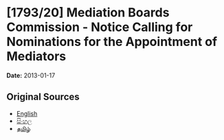 # [1793/20] Mediation Boards Commission - Notice Calling for Nominations for the Appointment of Mediators

**Date:** 2013-01-17

## Original Sources

- [English](https://documents.gov.lk/view/extra-gazettes/2013/1/1793-20_E.pdf)
- [සිංහල](https://documents.gov.lk/view/extra-gazettes/2013/1/1793-20_S.pdf)
- [தமிழ்](https://documents.gov.lk/view/extra-gazettes/2013/1/1793-20_T.pdf)
